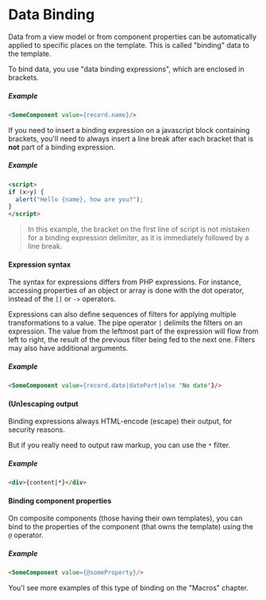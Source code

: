 # Data Binding

<!-- toc -->

Data from a view model or from component properties can be automatically applied to specific places on the template. This is called "binding" data to the template.

To bind data, you use "data binding expressions", which are enclosed in brackets.

##### Example

```html
<SomeComponent value={record.name}/>
```

If you need to insert a binding expression on a javascript block containing brackets, you'll need to always insert a line break after each bracket that is **not** part of a binding expression.

##### Example

```html
<script>
if (x>y) {
  alert("Hello {name}, how are you?");
}
</script>
```

> In this example, the bracket on the first line of script is not mistaken for a binding expression delimiter, as it is immediately followed by a line break.

#### Expression syntax

The syntax for expressions differs from PHP expressions. For instance, accessing properties of an object or array is done with the dot operator, instead of the `[]` or `->` operators.

Expressions can also define sequences of filters for applying multiple transformations to a value. The pipe operator `|` delimits the filters on an expression. The value from the leftmost part of the expression will flow from left to right, the result of the previous filter being fed to the next one. Filters may also have additional arguments.

##### Example

```html
<SomeComponent value={record.date|datePart|else 'No date'}/>
```

#### (Un)escaping output

Binding expressions always HTML-encode (escape) their output, for security reasons.

But if you really need to output raw markup, you can use the `*` filter.

##### Example

```html
<div>{content|*}</div>
```

#### Binding component properties

On composite components (those having their own templates), you can bind to the properties of the component (that owns the template) using the `@` operator.

##### Example

```html
<SomeComponent value={@someProperty}/>
```

You'l see more examples of this type of binding on the "Macros" chapter.

